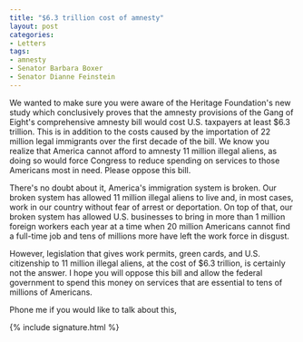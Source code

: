 ```yaml
---
title: "$6.3 trillion cost of amnesty"
layout: post
categories:
- Letters
tags:
- amnesty
- Senator Barbara Boxer
- Senator Dianne Feinstein
---
```


We wanted to make sure you were aware of the Heritage Foundation's new study which conclusively proves that the amnesty provisions of the Gang of Eight's comprehensive amnesty bill would cost U.S. taxpayers at least $6.3 trillion. This is in addition to the costs caused by the importation of 22 million legal immigrants over the first decade of the bill. We know you realize that America cannot afford to amnesty 11 million illegal aliens, as doing so would force Congress to reduce spending on services to those Americans most in need. Please oppose this bill.  
  
There's no doubt about it, America's immigration system is broken. Our broken system has allowed 11 million illegal aliens to live and, in most cases, work in our country without fear of arrest or deportation. On top of that, our broken system has allowed U.S. businesses to bring in more than 1 million foreign workers each year at a time when 20 million Americans cannot find a full-time job and tens of millions more have left the work force in disgust.

However, legislation that gives work permits, green cards, and U.S. citizenship to 11 million illegal aliens, at the cost of $6.3 trillion, is certainly not the answer. I hope you will oppose this bill and allow the federal government to spend this money on services that are essential to tens of millions of Americans.

Phone me if you would like to talk about this,

{% include signature.html %}
